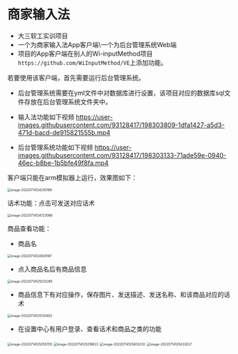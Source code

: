# 商家输入法
- 大三软工实训项目
- 一个为商家输入法App客户端\一个为后台管理系统Web端
- 项目的App客户端在别人的Wi-inputMethod项目`https://github.com/WiInputMethod/VE`上添加功能。

若要使用该客户端，首先需要运行后台管理系统。

- 后台管理系统需要在yml文件中对数据库进行设置，该项目对应的数据库sql文件存放在后台管理系统文件夹中。

- 输入法功能如下视频
https://user-images.githubusercontent.com/93128417/198303809-1dfa1427-a5d3-471d-bacd-de915821555b.mp4

- 后台管理系统功能如下视频
https://user-images.githubusercontent.com/93128417/198303133-71ade59e-0940-46ec-b8be-1b5bfe49f8fa.mp4

客户端只能在arm模拟器上运行，效果图如下：

<img src="README.assets/image-20220714124245169.png" alt="image-20220714124245169" style="zoom: 50%;" />

话术功能：点击可发送对应话术

<img src="README.assets/image-20220714124723066.png" alt="image-20220714124723066" style="zoom:50%;" />

商品查看功能：

- 商品名

<img src="README.assets/image-20220714124929197.png" alt="image-20220714124929197" style="zoom:50%;" />

- 点入商品名后有商品信息

<img src="README.assets/image-20220714125033265.png" alt="image-20220714125033265" style="zoom:50%;" />

- 商品信息下有对应操作，保存图片、发送描述、发送名称、和该商品对应的话术

<img src="README.assets/image-20220714125120463.png" alt="image-20220714125120463" style="zoom:50%;" />

- 在设置中心有用户登录、查看话术和商品之类的功能

<img src="README.assets/image-20220714125255705.png" alt="image-20220714125255705" style="zoom:50%;" />

<img src="README.assets/image-20220714125319823.png" alt="image-20220714125319823" style="zoom:50%;" />

<img src="README.assets/image-20220714125403230.png" alt="image-20220714125403230" style="zoom:50%;" />

<img src="README.assets/image-20220714125433027.png" alt="image-20220714125433027" style="zoom:50%;" />
